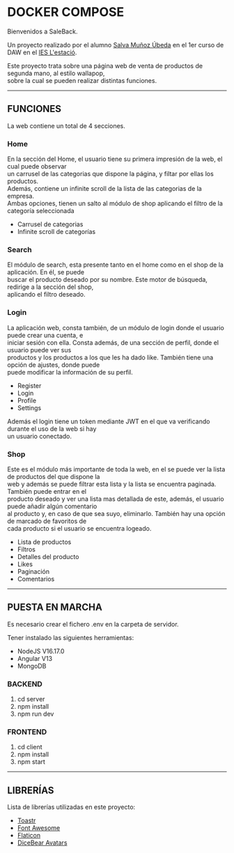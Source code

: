 <h1>DOCKER COMPOSE</h1>

<p style="text-align: justify">Bienvenidos a SaleBack.<br>
  
Un proyecto realizado por el alumno <a href="https://github.com/Salmu10">Salva Muñoz Úbeda</a> en el 1er curso de DAW en el <a href="https://portal.edu.gva.es/iestacio/">IES L'estació</a>.<br>
  
Este proyecto trata sobre una página web de venta de productos de segunda mano, al estilo wallapop,<br> sobre la cual se pueden realizar distintas funciones.</p>
<hr>
  
<h2>FUNCIONES</h2>
 
<p>La web contiene un total de 4 secciones.<p>
  
<h3>Home</h3>
<p>En la sección del Home, el usuario tiene su primera impresión de la web, el cual puede observar<br>
un carrusel de las categorias que dispone la página, y filtar por ellas los productos.<br>
Además, contiene un infinite scroll de la lista de las categorias de la empresa.<br>
Ambas opciones, tienen un salto al módulo de shop aplicando el filtro de la categoría seleccionada</p>
<ul>
  <li>Carrusel de categorias</li>
  <li>Infinite scroll de categorías</li>
</ul>

<h3>Search</h3>
<p>El módulo de search, esta presente tanto en el home como en el shop de la aplicación. En él, se puede<br>
buscar el producto deseado por su nombre. Este motor de búsqueda, redirige a la sección del shop,<br>
aplicando el filtro deseado.</p>

<h3>Login</h3>
<p>La aplicación web, consta también, de un módulo de login donde el usuario puede crear una cuenta, e<br> iniciar sesión con ella. Consta además, de una sección de perfil, donde el usuario puede ver sus<br> productos y los productos a los que les ha dado like. También tiene una opción de ajustes, donde puede<br>
puede modificar la información de su perfil.</p>
<ul>
  <li>Register</li>
  <li>Login</li>
  <li>Profile</li>
  <li>Settings</li>
</ul>
<p>Además el login tiene un token mediante JWT en el que va verificando durante el uso de la web si hay<br>
un usuario conectado.</p>
 
<h3>Shop</h3>
<p>Este es el módulo más importante de toda la web, en el se puede ver la lista de productos del que dispone la<br>
web y además se puede filtrar esta lista y la lista se encuentra paginada. También puede entrar en el<br>
producto deseado y ver una lista mas detallada de este, además, el usuario puede añadir algún comentario<br>
al producto y, en caso de que sea suyo, eliminarlo. También hay una opción de marcado de favoritos de<br> cada producto si el usuario se encuentra logeado.</p>
<ul>
  <li>Lista de productos</li>
  <li>Filtros</li>
  <li>Detalles del producto</li>
  <li>Likes</li>
  <li>Paginación</li>
  <li>Comentarios</li>
</ul>

<hr>

<h2>PUESTA EN MARCHA</h2>

<p>Es necesario crear el fichero .env en la carpeta de servidor.</p>
<p>Tener instalado las siguientes herramientas:<br>

- NodeJS V16.17.0<br>
- Angular V13<br>
- MongoDB</p>

<h3>BACKEND</h3>
<ol>
  <li>cd server</li>
  <li>npm install</li>
  <li>npm run dev</li>
</ol>

<h3>FRONTEND</h3>
<ol>
  <li>cd client</li>
  <li>npm install</li>
  <li>npm start</li>
</ol>


<hr>

<h2>LIBRERÍAS</h2>

<p>Lista de librerías utilizadas en este proyecto:</p>

<ul>
  <li><a href="https://codeseven.github.io/toastr/">Toastr</a></li>
  <li><a href="https://fontawesome.com/">Font Awesome</a></li>
  <li><a href="https://www.flaticon.es/">Flaticon</a></li>
  <li><a href="https://avatars.dicebear.com/">DiceBear Avatars</a></li>
</ul>
 
